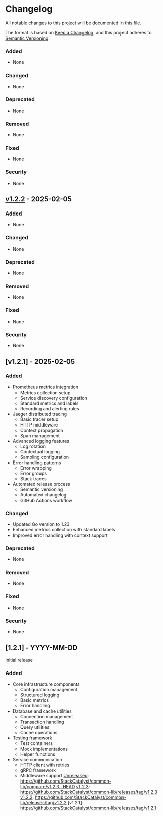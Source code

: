 # Changelog

All notable changes to this project will be documented in this file.

The format is based on [Keep a Changelog](https://keepachangelog.com/en/1.0.0/),
and this project adheres to [Semantic Versioning](https://semver.org/spec/v2.0.0.html).

[Unreleased]: https://github.com/StackCatalyst/common-lib/compare/v1.2.3...HEAD
[v1.2.3]: https://github.com/StackCatalyst/common-lib/releases/tag/v1.2.3
[v1.2.2]: https://github.com/StackCatalyst/common-lib/releases/tag/v1.2.2

### Added
- None

### Changed
- None

### Deprecated
- None

### Removed
- None

### Fixed
- None

### Security
- None

## [v1.2.2] - 2025-02-05

### Added
- None

### Changed
- None

### Deprecated
- None

### Removed
- None

### Fixed
- None

### Security
- None

## [v1.2.1] - 2025-02-05

### Added
- Prometheus metrics integration
  - Metrics collection setup
  - Service discovery configuration
  - Standard metrics and labels
  - Recording and alerting rules
- Jaeger distributed tracing
  - Basic tracer setup
  - HTTP middleware
  - Context propagation
  - Span management
- Advanced logging features
  - Log rotation
  - Contextual logging
  - Sampling configuration
- Error handling patterns
  - Error wrapping
  - Error groups
  - Stack traces
- Automated release process
  - Semantic versioning
  - Automated changelog
  - GitHub Actions workflow

### Changed
- Updated Go version to 1.23
- Enhanced metrics collection with standard labels
- Improved error handling with context support

### Deprecated
- None

### Removed
- None

### Fixed
- None

### Security
- None

## [1.2.1] - YYYY-MM-DD
Initial release

### Added
- Core infrastructure components
  - Configuration management
  - Structured logging
  - Basic metrics
  - Error handling
- Database and cache utilities
  - Connection management
  - Transaction handling
  - Query utilities
  - Cache operations
- Testing framework
  - Test containers
  - Mock implementations
  - Helper functions
- Service communication
  - HTTP client with retries
  - gRPC framework
  - Middleware support 
[Unreleased]: https://github.com/StackCatalyst/common-lib/compare/v1.2.3...HEAD
[v1.2.3]: https://github.com/StackCatalyst/common-lib/releases/tag/v1.2.3
[v1.2.2]: https://github.com/StackCatalyst/common-lib/releases/tag/v1.2.2
[v1.2.1]: https://github.com/StackCatalyst/common-lib/releases/tag/v1.2.1
